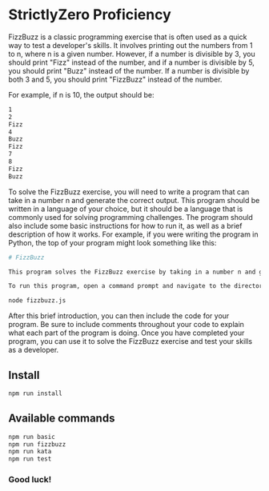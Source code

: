 # StrictlyZero Proficiency

FizzBuzz is a classic programming exercise that is often used as a quick way to test a developer's skills. It involves printing out the numbers from 1 to n, where n is a given number. However, if a number is divisible by 3, you should print "Fizz" instead of the number, and if a number is divisible by 5, you should print "Buzz" instead of the number. If a number is divisible by both 3 and 5, you should print "FizzBuzz" instead of the number.

For example, if n is 10, the output should be:

```sh
1
2
Fizz
4
Buzz
Fizz
7
8
Fizz
Buzz
```

To solve the FizzBuzz exercise, you will need to write a program that can take in a number n and generate the correct output. This program should be written in a language of your choice, but it should be a language that is commonly used for solving programming challenges.
The program should also include some basic instructions for how to run it, as well as a brief description of how it works.
For example, if you were writing the program in Python, the top of your program might look something like this:

```sh
# FizzBuzz

This program solves the FizzBuzz exercise by taking in a number n and generating the correct output.

To run this program, open a command prompt and navigate to the directory where the program is saved. Then, run the following command:

node fizzbuzz.js
```

After this brief introduction, you can then include the code for your program. Be sure to include comments throughout your code to explain what each part of the program is doing.
Once you have completed your program, you can use it to solve the FizzBuzz exercise and test your skills as a developer.

## Install

```sh
npm run install
```

## Available commands

```sh
npm run basic
npm run fizzbuzz
npm run kata
npm run test
```

### Good luck!

